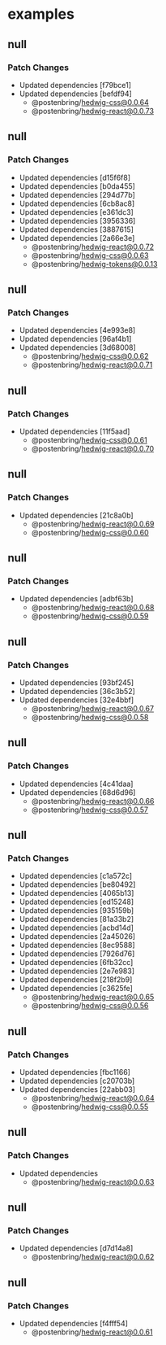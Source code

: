 # examples

## null

### Patch Changes

- Updated dependencies [f79bce1]
- Updated dependencies [befdf94]
  - @postenbring/hedwig-css@0.0.64
  - @postenbring/hedwig-react@0.0.73

## null

### Patch Changes

- Updated dependencies [d15f6f8]
- Updated dependencies [b0da455]
- Updated dependencies [294d77b]
- Updated dependencies [6cb8ac8]
- Updated dependencies [e361dc3]
- Updated dependencies [3956336]
- Updated dependencies [3887615]
- Updated dependencies [2a66e3e]
  - @postenbring/hedwig-react@0.0.72
  - @postenbring/hedwig-css@0.0.63
  - @postenbring/hedwig-tokens@0.0.13

## null

### Patch Changes

- Updated dependencies [4e993e8]
- Updated dependencies [96af4b1]
- Updated dependencies [3d68008]
  - @postenbring/hedwig-css@0.0.62
  - @postenbring/hedwig-react@0.0.71

## null

### Patch Changes

- Updated dependencies [11f5aad]
  - @postenbring/hedwig-css@0.0.61
  - @postenbring/hedwig-react@0.0.70

## null

### Patch Changes

- Updated dependencies [21c8a0b]
  - @postenbring/hedwig-react@0.0.69
  - @postenbring/hedwig-css@0.0.60

## null

### Patch Changes

- Updated dependencies [adbf63b]
  - @postenbring/hedwig-react@0.0.68
  - @postenbring/hedwig-css@0.0.59

## null

### Patch Changes

- Updated dependencies [93bf245]
- Updated dependencies [36c3b52]
- Updated dependencies [32e4bbf]
  - @postenbring/hedwig-react@0.0.67
  - @postenbring/hedwig-css@0.0.58

## null

### Patch Changes

- Updated dependencies [4c41daa]
- Updated dependencies [68d6d96]
  - @postenbring/hedwig-react@0.0.66
  - @postenbring/hedwig-css@0.0.57

## null

### Patch Changes

- Updated dependencies [c1a572c]
- Updated dependencies [be80492]
- Updated dependencies [4065b13]
- Updated dependencies [ed15248]
- Updated dependencies [935159b]
- Updated dependencies [81a33b2]
- Updated dependencies [acbd14d]
- Updated dependencies [2a45026]
- Updated dependencies [8ec9588]
- Updated dependencies [7926d76]
- Updated dependencies [6fb32cc]
- Updated dependencies [2e7e983]
- Updated dependencies [218f2b9]
- Updated dependencies [c3625fe]
  - @postenbring/hedwig-react@0.0.65
  - @postenbring/hedwig-css@0.0.56

## null

### Patch Changes

- Updated dependencies [fbc1166]
- Updated dependencies [c20703b]
- Updated dependencies [22abb03]
  - @postenbring/hedwig-react@0.0.64
  - @postenbring/hedwig-css@0.0.55

## null

### Patch Changes

- Updated dependencies
  - @postenbring/hedwig-react@0.0.63

## null

### Patch Changes

- Updated dependencies [d7d14a8]
  - @postenbring/hedwig-react@0.0.62

## null

### Patch Changes

- Updated dependencies [f4fff54]
  - @postenbring/hedwig-react@0.0.61
